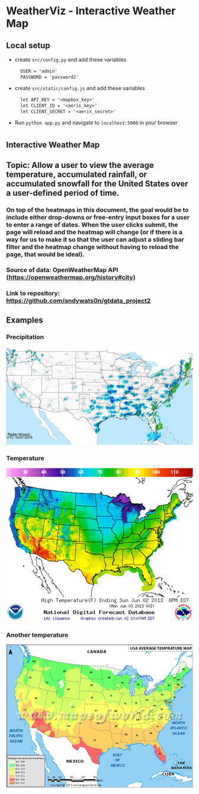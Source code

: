 
# WeatherViz - Interactive Weather Map

## Local setup

- create `src/config.py` and add these variables

        USER = 'admin'
        PASSWORD = 'password2'

- create `src/static/config.js` and add these variables

        let API_KEY = '<mapbox_key>'
        let CLIENT_ID = '<aeris_key>'
        let CLIENT_SECRET = '<aeris_secret>'

- Run `python app.py` and navigate to `localhost:5000` in your browser

#

## Interactive Weather Map

## Topic: Allow a user to view the average temperature, accumulated rainfall, or accumulated snowfall for the United States over a user-defined period of time.

### On top of the heatmaps in this document, the goal would be to include either drop-downs or free-entry input boxes for a user to enter a range of dates. When the user clicks submit, the page will reload and the heatmap will change (or if there is a way for us to make it so that the user can adjust a sliding bar filter and the heatmap change without having to reload the page, that would be ideal).

### Source of data: OpenWeatherMap API (https://openweathermap.org/history#city)

### Link to repository: https://github.com/andywats0n/gtdata_project2

## Examples

### Precipitation
![Precipitation heatmap](src/assets/img/map1.png)
### Temperature
![Temperature heatmap](src/assets/img/map2.png)
### Another temperature
![Another temperature heatmap](src/assets/img/map3.png)

